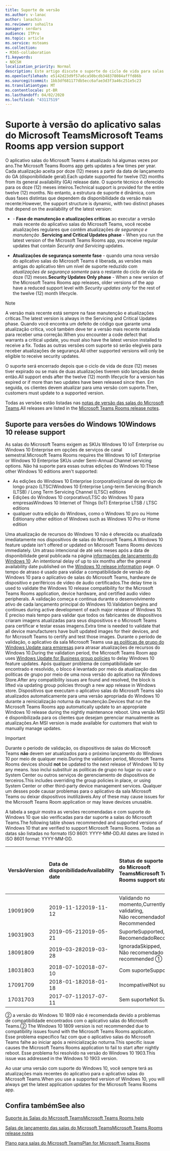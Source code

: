 ```yaml
---
title: Suporte de versão
ms.author: v-lanac
author: lanachin
ms.reviewer: sohailta
manager: serdars
audience: ITPro
ms.topic: article
ms.service: msteams
ms.collection:
- M365-collaboration
f1.keywords:
- NOCSH
localization_priority: Normal
description: Este artigo discute o suporte do ciclo de vida para salas do Microsoft Teams.
ms.openlocfilehash: e5142d23d9f57a6ca50bcdb348378084afffd86b
ms.sourcegitcommit: 1bb3df681177db5ecc6afae3d3f3a46c251e5c23
ms.translationtype: MT
ms.contentlocale: pt-BR
ms.lasthandoff: 04/02/2020
ms.locfileid: "43117519"
---
```

# <a name="microsoft-teams-rooms-app-version-support"></a><span data-ttu-id="18a4d-103">Suporte à versão do aplicativo salas do Microsoft Teams</span><span class="sxs-lookup"><span data-stu-id="18a4d-103">Microsoft Teams Rooms app version support</span></span>
 
<span data-ttu-id="18a4d-104">O aplicativo salas do Microsoft Teams é atualizado há algumas vezes por ano.</span><span class="sxs-lookup"><span data-stu-id="18a4d-104">The Microsoft Teams Rooms app gets updates a few times per year.</span></span> <span data-ttu-id="18a4d-105">Cada atualização aceita por doze (12) meses a partir da data de lançamento do GA (disponibilidade geral).</span><span class="sxs-lookup"><span data-stu-id="18a4d-105">Each update supported for twelve (12) months from its general availability (GA) release date.</span></span> <span data-ttu-id="18a4d-106">O suporte técnico é oferecido para os doze (12) meses inteiros.</span><span class="sxs-lookup"><span data-stu-id="18a4d-106">Technical support is provided for the entire twelve (12) months.</span></span> <span data-ttu-id="18a4d-107">No entanto, a estrutura de suporte é dinâmica, com duas fases distintas que dependem da disponibilidade da versão mais recente:</span><span class="sxs-lookup"><span data-stu-id="18a4d-107">However, the support structure is dynamic, with two distinct phases that depend on the availability of the latest version:</span></span>

- <span data-ttu-id="18a4d-108">\- **Fase de manutenção e atualizações críticas** ao executar a versão mais recente do aplicativo salas do Microsoft Teams, você recebe atualizações regulares que contêm atualizações *de segurança e manutenção* .</span><span class="sxs-lookup"><span data-stu-id="18a4d-108">**Servicing and Critical Updates phase** \- When you run the latest version of the Microsoft Teams Rooms app, you receive regular updates that contain *Security and Servicing* updates.</span></span>

- <span data-ttu-id="18a4d-109">**Atualizações de segurança somente fase** \- quando uma nova versão do aplicativo salas do Microsoft Teams é liberada, as versões mais antigas do aplicativo têm um nível de suporte reduzido com *atualizações de segurança somente* para o restante do ciclo de vida de doze (12) meses.</span><span class="sxs-lookup"><span data-stu-id="18a4d-109">**Security Updates Only phase** \- When a new version of the Microsoft Teams Rooms app releases, older versions of the app have a reduced support level with *Security updates only* for the rest of the twelve (12) month lifecycle.</span></span>

> [!NOTE]
> <span data-ttu-id="18a4d-110">A versão mais recente está sempre na fase manutenção e atualizações críticas.</span><span class="sxs-lookup"><span data-stu-id="18a4d-110">The latest version is always in the Servicing and Critical Updates phase.</span></span> <span data-ttu-id="18a4d-111">Quando você encontra um defeito de código que garante uma atualização crítica, você também deve ter a versão mais recente instalada para receber uma correção.</span><span class="sxs-lookup"><span data-stu-id="18a4d-111">When you encounter a code defect that warrants a critical update, you must also have the latest version installed to receive a fix.</span></span> <span data-ttu-id="18a4d-112">Todas as outras versões com suporte só serão elegíveis para receber atualizações de segurança.</span><span class="sxs-lookup"><span data-stu-id="18a4d-112">All other supported versions will only be eligible to receive security updates.</span></span>

<span data-ttu-id="18a4d-113">O suporte será encerrado depois que o ciclo de vida de doze (12) meses tiver expirado ou se mais de duas atualizações tiverem sido lançadas desde então.</span><span class="sxs-lookup"><span data-stu-id="18a4d-113">All support ends after the twelve (12) month lifecycle for a version has expired or if more than two updates have been released since then.</span></span> <span data-ttu-id="18a4d-114">Em seguida, os clientes devem atualizar para uma versão com suporte.</span><span class="sxs-lookup"><span data-stu-id="18a4d-114">Then, customers must update to a supported version.</span></span>

<span data-ttu-id="18a4d-115">Todas as versões estão listadas nas [notas de versão das salas do Microsoft Teams](rooms-release-note.md).</span><span class="sxs-lookup"><span data-stu-id="18a4d-115">All releases are listed in the [Microsoft Teams Rooms release notes](rooms-release-note.md).</span></span>

## <a name="windows-10-release-support"></a><span data-ttu-id="18a4d-116">Suporte para versões do Windows 10</span><span class="sxs-lookup"><span data-stu-id="18a4d-116">Windows 10 release support</span></span>

<span data-ttu-id="18a4d-117">As salas do Microsoft Teams exigem as SKUs Windows 10 IoT Enterprise ou Windows 10 Enterprise em opções de serviços de canal semestral.</span><span class="sxs-lookup"><span data-stu-id="18a4d-117">Microsoft Teams Rooms requires the  Windows 10 IoT Enterprise or Windows 10 Enterprise SKUs under Semi-Annual Channel servicing options.</span></span> <span data-ttu-id="18a4d-118">Não há suporte para essas outras edições do Windows 10:</span><span class="sxs-lookup"><span data-stu-id="18a4d-118">These other Windows 10 editions aren't supported:</span></span>

- <span data-ttu-id="18a4d-119">As edições do Windows 10 Enterprise (corporativo)/canal de serviço de longo prazo (LTSC)</span><span class="sxs-lookup"><span data-stu-id="18a4d-119">Windows 10 Enterprise Long-term Servicing Branch (LTSB) / Long Term Servicing Channel (LTSC) editions</span></span>
- <span data-ttu-id="18a4d-120">Edições do Windows 10 corporativo/LTSC do Windows 10 para empresas</span><span class="sxs-lookup"><span data-stu-id="18a4d-120">Windows 10 Internet of Things (IoT) Enterprise LTSB / LTSC editions</span></span>
- <span data-ttu-id="18a4d-121">qualquer outra edição do Windows, como o Windows 10 pro ou Home Edition</span><span class="sxs-lookup"><span data-stu-id="18a4d-121">any other edition of Windows such as Windows 10 Pro or Home edition</span></span>

<span data-ttu-id="18a4d-122">Uma atualização de recursos do Windows 10 não é oferecida ou atualizada imediatamente nos dispositivos de salas do Microsoft Teams.</span><span class="sxs-lookup"><span data-stu-id="18a4d-122">A Windows 10 feature update isn't offered or updated on Microsoft Teams Rooms devices immediately.</span></span> <span data-ttu-id="18a4d-123">Um atraso intencional de até seis meses após a data de disponibilidade geral publicada na página [informações de lançamento do Windows 10](https://docs.microsoft.com/windows/release-information/) .</span><span class="sxs-lookup"><span data-stu-id="18a4d-123">An intentional delay of up to six months after the general availability date published on the [Windows 10 release information](https://docs.microsoft.com/windows/release-information/) page.</span></span> <span data-ttu-id="18a4d-124">O tempo de atraso é usado para validar a compatibilidade de versão do Windows 10 para o aplicativo de salas do Microsoft Teams, hardware de dispositivo e periféricos de vídeo de áudio certificados.</span><span class="sxs-lookup"><span data-stu-id="18a4d-124">The delay time is used to validate the Windows 10 release compatibility for the Microsoft Teams Rooms application, device hardware, and certified audio video peripherals.</span></span> <span data-ttu-id="18a4d-125">A validação começa e continua durante o desenvolvimento ativo de cada lançamento principal do Windows 10.</span><span class="sxs-lookup"><span data-stu-id="18a4d-125">Validation begins and continues during active development of each major release of Windows 10.</span></span> <span data-ttu-id="18a4d-126">É preciso mais tempo para validar que todos os fabricantes de dispositivos criaram imagens atualizadas para seus dispositivos e o Microsoft Teams para certificar e testar essas imagens.</span><span class="sxs-lookup"><span data-stu-id="18a4d-126">Extra time is needed to validate that all device manufacturers have built updated images for their devices, and for Microsoft Teams to certify and test those images.</span></span> <span data-ttu-id="18a4d-127">Durante o período de validação, o aplicativo da sala Microsoft Teams usa [as políticas de grupo do Windows Update para empresas](https://docs.microsoft.com/windows/deployment/update/waas-manage-updates-wufb) para atrasar atualizações de recursos do Windows 10.</span><span class="sxs-lookup"><span data-stu-id="18a4d-127">During the validation period, the Microsoft Teams Room app  uses  [Windows Update for Business group policies](https://docs.microsoft.com/windows/deployment/update/waas-manage-updates-wufb) to delay Windows 10 feature updates.</span></span> <span data-ttu-id="18a4d-128">Após qualquer problema de compatibilidade ser encontrado e resolvido, o bloco é levantado por meio da atualização das políticas de grupo por meio de uma nova versão do aplicativo na Windows Store.</span><span class="sxs-lookup"><span data-stu-id="18a4d-128">After any compatibility issues are found and resolved, the block is lifted via updating group policies through a new app release in Windows store.</span></span> <span data-ttu-id="18a4d-129">Dispositivos que executam o aplicativo salas do Microsoft Teams são atualizados automaticamente para uma versão apropriada do Windows 10 durante a reinicialização noturna da manutenção.</span><span class="sxs-lookup"><span data-stu-id="18a4d-129">Devices that run the Microsoft Teams Rooms app automatically update to an appropriate Windows 10 release during the nightly maintenance reboot.</span></span> <span data-ttu-id="18a4d-130">Uma versão MSI é disponibilizada para os clientes que desejam gerenciar manualmente as atualizações.</span><span class="sxs-lookup"><span data-stu-id="18a4d-130">An MSI version is made available for customers that wish to manually manage updates.</span></span>  

> [!IMPORTANT]
> <span data-ttu-id="18a4d-131">Durante o período de validação, os dispositivos de salas do Microsoft Teams **não** devem ser atualizados para o próximo lançamento do Windows 10 por meio de qualquer meio.</span><span class="sxs-lookup"><span data-stu-id="18a4d-131">During the validation period, Microsoft Teams Rooms devices should **not** be updated to the next release of Windows 10 by any means.</span></span> <span data-ttu-id="18a4d-132">Isso inclui substituir as políticas de grupo no lugar ou usar o System Center ou outros serviços de gerenciamento de dispositivos de terceiros.</span><span class="sxs-lookup"><span data-stu-id="18a4d-132">This includes overriding the group policies in place, or using System Center or other third-party device management services.</span></span> <span data-ttu-id="18a4d-133">Qualquer um desses pode causar problemas para o aplicativo da sala Microsoft Teams ou deixar dispositivos inutilizáveis.</span><span class="sxs-lookup"><span data-stu-id="18a4d-133">Any of these may cause issues for the Microsoft Teams Room application or may leave devices unusable.</span></span>  

<span data-ttu-id="18a4d-134">A tabela a seguir mostra as versões recomendadas e com suporte do Windows 10 que são verificadas para dar suporte a salas do Microsoft Teams.</span><span class="sxs-lookup"><span data-stu-id="18a4d-134">The following table shows recommended and supported versions of Windows 10 that are verified to support Microsoft Teams Rooms.</span></span> <span data-ttu-id="18a4d-135">Todas as datas são listadas no formato ISO 8601: YYYY-MM-DD.</span><span class="sxs-lookup"><span data-stu-id="18a4d-135">All dates are listed in ISO 8601 format: YYYY-MM-DD.</span></span>

|<span data-ttu-id="18a4d-136">Versão</span><span class="sxs-lookup"><span data-stu-id="18a4d-136">Version</span></span>  |<span data-ttu-id="18a4d-137">Data de disponibilidade</span><span class="sxs-lookup"><span data-stu-id="18a4d-137">Availability date</span></span>   |<span data-ttu-id="18a4d-138">Status de suporte de salas do Microsoft Teams</span><span class="sxs-lookup"><span data-stu-id="18a4d-138">Microsoft Teams Rooms support status</span></span>   |<span data-ttu-id="18a4d-139">Sala mínima de salas do Microsoft Teams versão do aplicativo</span><span class="sxs-lookup"><span data-stu-id="18a4d-139">Microsoft Teams Rooms Minimum application version</span></span> | <span data-ttu-id="18a4d-140">Build do sistema operacional recomendado</span><span class="sxs-lookup"><span data-stu-id="18a4d-140">Recommended OS build</span></span>  |
|:---  |:---       |:---                                  |:---     |:---     |
| <span data-ttu-id="18a4d-141">1909</span><span class="sxs-lookup"><span data-stu-id="18a4d-141">1909</span></span> |<span data-ttu-id="18a4d-142">2019-11-12</span><span class="sxs-lookup"><span data-stu-id="18a4d-142">2019-11-12</span></span> |<span data-ttu-id="18a4d-143">Validando no momento,</span><span class="sxs-lookup"><span data-stu-id="18a4d-143">Currently validating,</span></span> <br/><span data-ttu-id="18a4d-144">Não recomendado</span><span class="sxs-lookup"><span data-stu-id="18a4d-144">Not Recommended</span></span>|<span data-ttu-id="18a4d-145">&#x2014;</span><span class="sxs-lookup"><span data-stu-id="18a4d-145">&#x2014;</span></span> |<span data-ttu-id="18a4d-146">&#x2014;</span><span class="sxs-lookup"><span data-stu-id="18a4d-146">&#x2014;</span></span> |
| <span data-ttu-id="18a4d-147">1903</span><span class="sxs-lookup"><span data-stu-id="18a4d-147">1903</span></span> |<span data-ttu-id="18a4d-148">2019-05-21</span><span class="sxs-lookup"><span data-stu-id="18a4d-148">2019-05-21</span></span> |<span data-ttu-id="18a4d-149">Suporte</span><span class="sxs-lookup"><span data-stu-id="18a4d-149">Supported,</span></span> <br/><span data-ttu-id="18a4d-150">Recomendado</span><span class="sxs-lookup"><span data-stu-id="18a4d-150">Recommended</span></span>  |<span data-ttu-id="18a4d-151">4.2.4.0</span><span class="sxs-lookup"><span data-stu-id="18a4d-151">4.2.4.0</span></span> |<span data-ttu-id="18a4d-152">18362,356</span><span class="sxs-lookup"><span data-stu-id="18a4d-152">18362.356</span></span> |
| <span data-ttu-id="18a4d-153">1809</span><span class="sxs-lookup"><span data-stu-id="18a4d-153">1809</span></span> |<span data-ttu-id="18a4d-154">2019-03-28</span><span class="sxs-lookup"><span data-stu-id="18a4d-154">2019-03-28</span></span> |<span data-ttu-id="18a4d-155">Ignorada</span><span class="sxs-lookup"><span data-stu-id="18a4d-155">Skipped,</span></span> <br/><span data-ttu-id="18a4d-156">Não recomendado &#x2780;</span><span class="sxs-lookup"><span data-stu-id="18a4d-156">Not recommended &#x2780;</span></span>|<span data-ttu-id="18a4d-157">&#x2014;</span><span class="sxs-lookup"><span data-stu-id="18a4d-157">&#x2014;</span></span> |<span data-ttu-id="18a4d-158">&#x2014;</span><span class="sxs-lookup"><span data-stu-id="18a4d-158">&#x2014;</span></span> |
| <span data-ttu-id="18a4d-159">1803</span><span class="sxs-lookup"><span data-stu-id="18a4d-159">1803</span></span> |<span data-ttu-id="18a4d-160">2018-07-10</span><span class="sxs-lookup"><span data-stu-id="18a4d-160">2018-07-10</span></span> |<span data-ttu-id="18a4d-161">Com suporte</span><span class="sxs-lookup"><span data-stu-id="18a4d-161">Supported</span></span>                             |<span data-ttu-id="18a4d-162">4.1.22.0</span><span class="sxs-lookup"><span data-stu-id="18a4d-162">4.1.22.0</span></span> |<span data-ttu-id="18a4d-163">17134,191</span><span class="sxs-lookup"><span data-stu-id="18a4d-163">17134.191</span></span>|
| <span data-ttu-id="18a4d-164">1709</span><span class="sxs-lookup"><span data-stu-id="18a4d-164">1709</span></span> |<span data-ttu-id="18a4d-165">2018-01-18</span><span class="sxs-lookup"><span data-stu-id="18a4d-165">2018-01-18</span></span> |<span data-ttu-id="18a4d-166">Incompatível</span><span class="sxs-lookup"><span data-stu-id="18a4d-166">Not supported</span></span>                         |<span data-ttu-id="18a4d-167">&#x2014;</span><span class="sxs-lookup"><span data-stu-id="18a4d-167">&#x2014;</span></span> |<span data-ttu-id="18a4d-168">&#x2014;</span><span class="sxs-lookup"><span data-stu-id="18a4d-168">&#x2014;</span></span> |
| <span data-ttu-id="18a4d-169">1703</span><span class="sxs-lookup"><span data-stu-id="18a4d-169">1703</span></span> |<span data-ttu-id="18a4d-170">2017-07-11</span><span class="sxs-lookup"><span data-stu-id="18a4d-170">2017-07-11</span></span> |<span data-ttu-id="18a4d-171">Sem suporte</span><span class="sxs-lookup"><span data-stu-id="18a4d-171">Not Supported</span></span>                         |<span data-ttu-id="18a4d-172">&#x2014;</span><span class="sxs-lookup"><span data-stu-id="18a4d-172">&#x2014;</span></span> |<span data-ttu-id="18a4d-173">&#x2014;</span><span class="sxs-lookup"><span data-stu-id="18a4d-173">&#x2014;</span></span> |

<span data-ttu-id="18a4d-174">&#x2781; a versão do Windows 10 1809 não é recomendada devido a problemas de compatibilidade encontrados com o aplicativo salas do Microsoft Teams.</span><span class="sxs-lookup"><span data-stu-id="18a4d-174">&#x2781; The Windows 10 1809 version is not recommended due to compatibility issues found with the Microsoft Teams Rooms application.</span></span> <span data-ttu-id="18a4d-175">Esse problema específico faz com que o aplicativo salas do Microsoft Teams falhe ao iniciar após a reinicialização noturna.</span><span class="sxs-lookup"><span data-stu-id="18a4d-175">This specific issue causes the Microsoft Teams Rooms application to fail to start after nightly reboot.</span></span> <span data-ttu-id="18a4d-176">Esse problema foi resolvido na versão do Windows 10 1903.</span><span class="sxs-lookup"><span data-stu-id="18a4d-176">This issue was addressed in the Windows 10 1903 version.</span></span>  

<span data-ttu-id="18a4d-177">Ao usar uma versão com suporte do Windows 10, você sempre terá as atualizações mais recentes do aplicativo para o aplicativo salas do Microsoft Teams.</span><span class="sxs-lookup"><span data-stu-id="18a4d-177">When you use a supported version of Windows 10, you will always get the latest application updates for the Microsoft Teams Rooms app.</span></span>  

## <a name="see-also"></a><span data-ttu-id="18a4d-178">Confira também</span><span class="sxs-lookup"><span data-stu-id="18a4d-178">See also</span></span>

[<span data-ttu-id="18a4d-179">Suporte às Salas do Microsoft Teams</span><span class="sxs-lookup"><span data-stu-id="18a4d-179">Microsoft Teams Rooms help</span></span>](https://support.office.com/article/Skype-Room-Systems-version-2-help-e667f40e-5aab-40c1-bd68-611fe0002ba2)

[<span data-ttu-id="18a4d-180">Salas de lançamento das salas do Microsoft Teams</span><span class="sxs-lookup"><span data-stu-id="18a4d-180">Microsoft Teams Rooms release notes</span></span>](rooms-release-note.md)

[<span data-ttu-id="18a4d-181">Plano para salas do Microsoft Teams</span><span class="sxs-lookup"><span data-stu-id="18a4d-181">Plan for Microsoft Teams Rooms</span></span>](rooms-plan.md)
